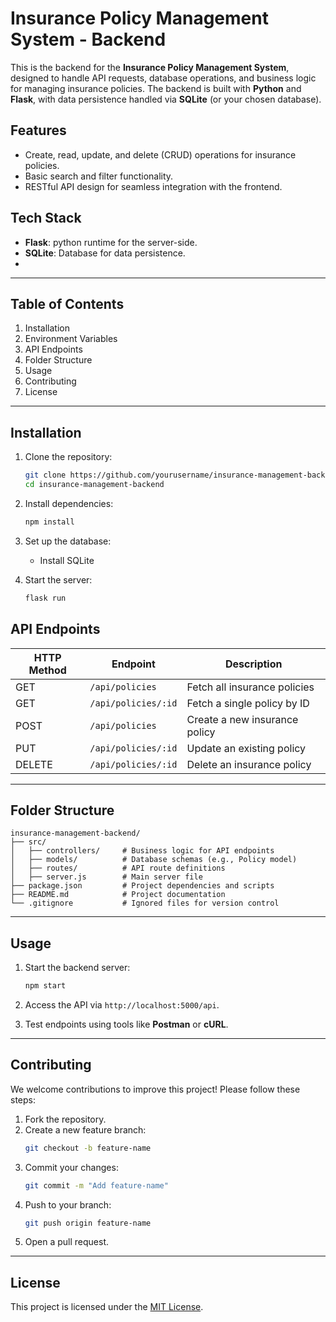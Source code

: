 # Insurance Policy Management System - Backend

This is the backend for the **Insurance Policy Management System**, designed to handle API requests, database operations, and business logic for managing insurance policies. The backend is built with **Python** and **Flask**, with data persistence handled via **SQLite** (or your chosen database).

## Features

- Create, read, update, and delete (CRUD) operations for insurance policies.
- Basic search and filter functionality.
- RESTful API design for seamless integration with the frontend.

## Tech Stack

- **Flask**: python runtime for the server-side.
- **SQLite**: Database for data persistence.
- 

---

## Table of Contents

1. Installation
2. Environment Variables
3. API Endpoints
4. Folder Structure
5. Usage
6. Contributing
7. License

---

## Installation

1. Clone the repository:
   ```bash
   git clone https://github.com/yourusername/insurance-management-backend.git
   cd insurance-management-backend
   ```

2. Install dependencies:
   ```bash
   npm install
   ```

3. Set up the database:
   - Install SQLite

4. Start the server:
   ```bash
   flask run
   ```

## API Endpoints

| HTTP Method | Endpoint          | Description                     
|-------------|-------------------|-----------------------------------
| GET         | `/api/policies`  | Fetch all insurance policies     
| GET         | `/api/policies/:id` | Fetch a single policy by ID      
| POST        | `/api/policies`  | Create a new insurance policy    
| PUT         | `/api/policies/:id` | Update an existing policy        
| DELETE      | `/api/policies/:id` | Delete an insurance policy                                                            

---

## Folder Structure

```
insurance-management-backend/
├── src/
│   ├── controllers/     # Business logic for API endpoints
│   ├── models/          # Database schemas (e.g., Policy model)
│   ├── routes/          # API route definitions
│   ├── server.js        # Main server file
├── package.json         # Project dependencies and scripts
├── README.md            # Project documentation
└── .gitignore           # Ignored files for version control
```

---

## Usage

1. Start the backend server:
   ```bash
   npm start
   ```

2. Access the API via `http://localhost:5000/api`.

3. Test endpoints using tools like **Postman** or **cURL**.

---

## Contributing

We welcome contributions to improve this project! Please follow these steps:

1. Fork the repository.
2. Create a new feature branch:
   ```bash
   git checkout -b feature-name
   ```
3. Commit your changes:
   ```bash
   git commit -m "Add feature-name"
   ```
4. Push to your branch:
   ```bash
   git push origin feature-name
   ```
5. Open a pull request.

---

## License

This project is licensed under the [MIT License](LICENSE).
